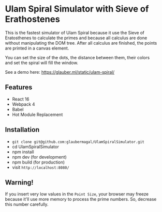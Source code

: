 # Ulam Spiral Simulator with Sieve of Erathostenes

This is the fastest simulator of Ulam Spiral because it use the Sieve of Eratosthenes to calculate the primes and because all calculus are done without manipulating the DOM tree. After all calculus are finished, the points are printed in a canvas element.

You can set the size of the dots, the distance between them, their colors and set the spiral will fill the window.

See a demo here: https://glauber.ml/static/ulam-spiral/

## Features

* React 16
* Webpack 4
* Babel
* Hot Module Replacement

## Installation

* `git clone git@github.com:glaubermagal/UlamSpiralSimulator.git`
* cd UlamSpiralSimulator
* npm install
* npm dev (for development)
* npm build (for production)
* visit `http://localhost:8080/`

## Warning!

If you insert very low values in the `Point Size`, your browser may freeze because it'll use more memory to process the prime numbers. So, decrease this number carefully.
